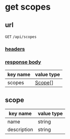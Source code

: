 # get scopes

## url

`GET` `/api/scopes`

### [headers](../request/headers.html)

### [response body](../response.html)

key name | value type
--- | ---
scopes | [Scope](#scope)[]

## scope

key name | value type
--- | ---
name | string
description | string
